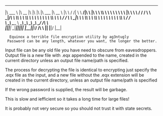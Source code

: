 

 _______   ________  ___  ___  ___  ________   ________     ___    ___ 
|\  ___ \ |\   __  \|\  \|\  \|\  \|\   ___  \|\   __  \   |\  \  /  /|
\ \   __/|\ \  \|\  \ \  \\\  \ \  \ \  \\ \  \ \  \|\  \  \ \  \/  / /
 \ \  \_|/_\ \  \\\  \ \  \\\  \ \  \ \  \\ \  \ \  \\\  \  \ \    / / 
  \ \  \_|\ \ \  \\\  \ \  \\\  \ \  \ \  \\ \  \ \  \\\  \  /     \/  
   \ \_______\ \_____  \ \_______\ \__\ \__\\ \__\ \_______\/  /\   \  
    \|_______|\|___| \__\|_______|\|__|\|__| \|__|\|_______/__/ /\ __\ 
                    \|__|                                  |__|/ \|__| 
                                                                       
                                                                       
      Equinox a terrible file encryption utility by ag3ntugly
     Password can be any length, whatever you want, the longer the better.
   Input file can be any old file you have need to obscure from eavesdroppers.
  Output file is a new file with .eqx appended to the name, created in the current
              directory unless an output file name/path is specified.

The process for decrypting the file is identical to encrypting
just specify the .eqx file as the input, and a new file without the .eqx extension
will be created in the current directory, unless an output file name/path is specified

If the wrong password is supplied, the result will be garbage.

This is slow and iefficient so it takes a long time for large files!

It is probably not very secure so you should not trust it with state secrets.


 
 